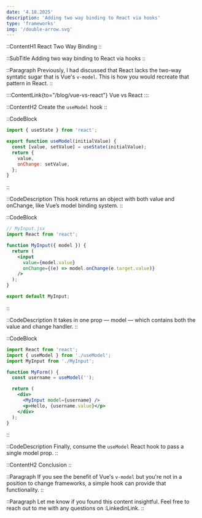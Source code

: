 ```yaml
---
date: '4.18.2025'
description: 'Adding two way binding to React via hooks'
type: 'frameworks'
img: '/double-arrow.svg'
---
```


::ContentH1
React Two Way Binding
::

::SubTitle
Adding two way binding to React via hooks
::

::Paragraph
Previously, I had discussed that React lacks the two-way syntatic sugar that is Vue's `v-model`.  This is how you would recreate that pattern in React.
::

:::ContentLink{to="/blog/vue-vs-react"}
Vue vs React
:::

::ContentH2
Create the `useModel` hook
::


::CodeBlock
```jsx
import { useState } from 'react';

export function useModel(initialValue) {
  const [value, setValue] = useState(initialValue);
  return {
    value,
    onChange: setValue,
  };
}

```
::

::CodeDescription
This hook returns an object with both value and onChange, like Vue’s model binding system.
::

::CodeBlock
```jsx
// MyInput.jsx
import React from 'react';

function MyInput({ model }) {
  return (
    <input
      value={model.value}
      onChange={(e) => model.onChange(e.target.value)}
    />
  );
}

export default MyInput;

```
::

::CodeDescription
It takes in one prop — model — which contains both the value and change handler.
::


::CodeBlock
```jsx
import React from 'react';
import { useModel } from './useModel';
import MyInput from './MyInput';

function MyForm() {
  const username = useModel('');

  return (
    <div>
      <MyInput model={username} />
      <p>Hello, {username.value}</p>
    </div>
  );
}

```
::

::CodeDescription
Finally, consume the `useModel` React hook to pass a single model prop.
::

::ContentH2
Conclusion
::

::Paragraph
If you see the benefit of Vue's `v-model` but you're not in a position to change frameworks, a simple hook can provide that functionality.
::

::Paragraph
Let me know if you found this content insightful. Feel free to reach out to me with any questions on :LinkedinLink.
::
